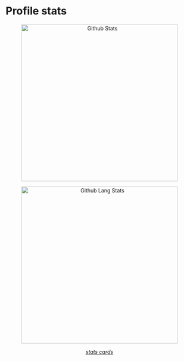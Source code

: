 <!--# Welcome
Hello there! <img src="https://github.githubassets.com/images/mona-whisper.gif" width="45">-->

# Profile stats

<p align="center">
    <img src="https://github-readme-stats.vercel.app/api?username=lucpena&show_icons=true&theme=synthwave" alt="Github Stats" width="420"/>
</p>

<p align="center">
    <img src="https://github-readme-stats.vercel.app/api/top-langs/?username=lucpena&layout=compact&theme=synthwave" alt="Github Lang Stats" width="420">
</p>

*<p align="center">[stats cards](https://github.com/anuraghazra/github-readme-stats)</p>*
 
<!--
**lucpena/lucpena** is a ✨ _special_ ✨ repository because its `README.md` (this file) appears on your GitHub profile.

Here are some ideas to get you started:

- 🔭 I’m currently working on ...
- 🌱 I’m currently learning ...
- 👯 I’m looking to collaborate on ...
- 🤔 I’m looking for help with ...
- 💬 Ask me about ...
- 📫 How to reach me: ...
- 😄 Pronouns: ...
- ⚡ Fun fact: ...
-->
